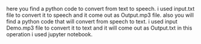 here you find a python code to convert from text to speech. i used input.txt file to convert it to speech and it come out as Output.mp3 file.
also you will find a python code that will convert from speech to text. i used input Demo.mp3 file to convert it to text and it will come out as Output.txt
in this operation i used jupyter notebook.
